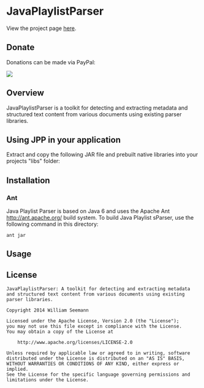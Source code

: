 JavaPlaylistParser
============================

View the project page <a href=http://wseemann.github.io/JavaPlaylistParser/>here</a>.

Donate
------------

Donations can be made via PayPal:

<a href="https://www.paypal.com/cgi-bin/webscr?cmd=_s-xclick&hosted_button_id=4KK2RERB2VKL8" alt="PayPal - The safer, easier way to pay online!">
  <img src="https://www.paypalobjects.com/en_US/i/btn/btn_donateCC_LG.gif">
</a>

Overview
--------

JavaPlaylistParser is a toolkit for detecting and extracting metadata and structured text content from various documents using existing parser libraries.

Using JPP in your application
------------

Extract and copy the following JAR file and prebuilt native libraries into your projects "libs" folder:

Installation
------------

### Ant

Java Playlist Parser is based on Java 6 and uses the Apache Ant <http://ant.apache.org/>
build system. To build Java Playlist sParser, use the following command in this directory:

    ant jar

Usage
------------



License
------------

```
JavaPlaylistParser: A toolkit for detecting and extracting metadata and structured text content from various documents using existing parser libraries.

Copyright 2014 William Seemann

Licensed under the Apache License, Version 2.0 (the "License");
you may not use this file except in compliance with the License.
You may obtain a copy of the License at

    http://www.apache.org/licenses/LICENSE-2.0

Unless required by applicable law or agreed to in writing, software
distributed under the License is distributed on an "AS IS" BASIS,
WITHOUT WARRANTIES OR CONDITIONS OF ANY KIND, either express or implied.
See the License for the specific language governing permissions and
limitations under the License.

